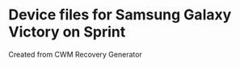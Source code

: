 Device files for Samsung Galaxy Victory on Sprint
==============================
Created from CWM Recovery Generator
